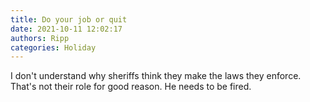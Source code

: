 ```yaml
---
title: Do your job or quit
date: 2021-10-11 12:02:17
authors: Ripp
categories: Holiday
---
```


 I don't understand why sheriffs think they make the laws they enforce.  That's not their role for good reason. He needs to be fired.